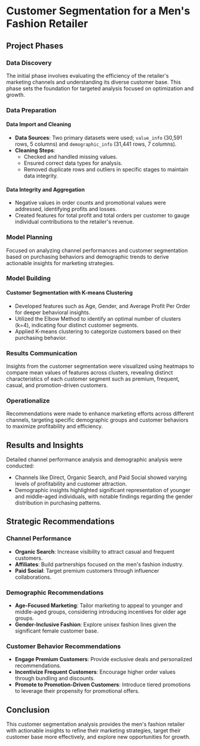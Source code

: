 # Customer Segmentation for a Men's Fashion Retailer

## Project Phases

### Data Discovery
The initial phase involves evaluating the efficiency of the retailer's marketing channels and understanding its diverse customer base. This phase sets the foundation for targeted analysis focused on optimization and growth.

### Data Preparation
#### Data Import and Cleaning
- **Data Sources**: Two primary datasets were used; `value_info` (30,591 rows, 5 columns) and `demographic_info` (31,441 rows, 7 columns).
- **Cleaning Steps**:
  - Checked and handled missing values.
  - Ensured correct data types for analysis.
  - Removed duplicate rows and outliers in specific stages to maintain data integrity.

#### Data Integrity and Aggregation
- Negative values in order counts and promotional values were addressed, identifying profits and losses.
- Created features for total profit and total orders per customer to gauge individual contributions to the retailer's revenue.

### Model Planning
Focused on analyzing channel performances and customer segmentation based on purchasing behaviors and demographic trends to derive actionable insights for marketing strategies.

### Model Building
#### Customer Segmentation with K-means Clustering
- Developed features such as Age, Gender, and Average Profit Per Order for deeper behavioral insights.
- Utilized the Elbow Method to identify an optimal number of clusters (k=4), indicating four distinct customer segments.
- Applied K-means clustering to categorize customers based on their purchasing behavior.

### Results Communication
Insights from the customer segmentation were visualized using heatmaps to compare mean values of features across clusters, revealing distinct characteristics of each customer segment such as premium, frequent, casual, and promotion-driven customers.

### Operationalize
Recommendations were made to enhance marketing efforts across different channels, targeting specific demographic groups and customer behaviors to maximize profitability and efficiency.

## Results and Insights
Detailed channel performance analysis and demographic analysis were conducted:
- Channels like Direct, Organic Search, and Paid Social showed varying levels of profitability and customer attraction.
- Demographic insights highlighted significant representation of younger and middle-aged individuals, with notable findings regarding the gender distribution in purchasing patterns.

## Strategic Recommendations
### Channel Performance
- **Organic Search**: Increase visibility to attract casual and frequent customers.
- **Affiliates**: Build partnerships focused on the men's fashion industry.
- **Paid Social**: Target premium customers through influencer collaborations.

### Demographic Recommendations
- **Age-Focused Marketing**: Tailor marketing to appeal to younger and middle-aged groups, considering introducing incentives for older age groups.
- **Gender-Inclusive Fashion**: Explore unisex fashion lines given the significant female customer base.

### Customer Behavior Recommendations
- **Engage Premium Customers**: Provide exclusive deals and personalized recommendations.
- **Incentivize Frequent Customers**: Encourage higher order values through bundling and discounts.
- **Promote to Promotion-Driven Customers**: Introduce tiered promotions to leverage their propensity for promotional offers.

## Conclusion
This customer segmentation analysis provides the men's fashion retailer with actionable insights to refine their marketing strategies, target their customer base more effectively, and explore new opportunities for growth.
